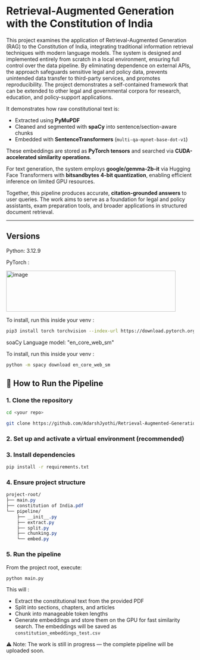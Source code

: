 
# Retrieval-Augmented Generation with the Constitution of India

This project examines the application of Retrieval-Augmented Generation (RAG) to the Constitution of India, integrating traditional information retrieval techniques with modern language models. The system is designed and implemented entirely from scratch in a local environment, ensuring full control over the data pipeline. By eliminating dependence on external APIs, the approach safeguards sensitive legal and policy data, prevents unintended data transfer to third-party services, and promotes reproducibility. The project demonstrates a self-contained framework that can be extended to other legal and governmental corpora for research, education, and policy-support applications.

It demonstrates how raw constitutional text is:  
- Extracted using **PyMuPDF**  
- Cleaned and segmented with **spaCy** into sentence/section-aware chunks  
- Embedded with **SentenceTransformers** (`multi-qa-mpnet-base-dot-v1`)  

These embeddings are stored as **PyTorch tensors** and searched via **CUDA-accelerated similarity operations**.  

For text generation, the system employs **google/gemma-2b-it** via Hugging Face Transformers with **bitsandbytes 4-bit quantization**, enabling efficient inference on limited GPU resources.  

Together, this pipeline produces accurate, **citation-grounded answers** to user queries. The work aims to serve as a foundation for legal and policy assistants, exam preparation tools, and broader applications in structured document retrieval.  

---

## Versions 

Python: 3.12.9

PyTorch : 

<img width="455" height="110" alt="image" src="https://github.com/user-attachments/assets/057a83ec-9f7c-465f-834a-4feb066becdd" />


To install, run this inside your venv : 
```bash 
pip3 install torch torchvision --index-url https://download.pytorch.org/whl/cu129
```

soaCy Language model: "en_core_web_sm" 

To install, run this inside your venv : 
```bash 
python -m spacy download en_core_web_sm
```


## 🚀 How to Run the Pipeline

### 1. Clone the repository
```bash
cd <your repo>
```
```bash
git clone https://github.com/AdarshJyothi/Retrieval-Augmented-Generation-with-Constitution-of-India.git
```


### 2. Set up and activate a virtual environment (recommended)

### 3. Install dependencies
```bash
pip install -r requirements.txt

```

### 4. Ensure project structure
```css
project-root/
├── main.py
├── constitution of India.pdf
└── pipeline/
    ├── __init__.py
    ├── extract.py
    ├── split.py
    ├── chunking.py
    └── embed.py

```

### 5. Run the pipeline

From the project root, execute:
```bash 
python main.py
```


    
This will :

* Extract the constitutional text from the provided PDF
* Split into sections, chapters, and articles
* Chunk into manageable token lengths
* Generate embeddings and store them on the GPU for fast similarity search. The embeddings will be saved as `constitution_embeddings_test.csv`


⚠️ Note: The work is still in progress — the complete pipeline will be uploaded soon.

